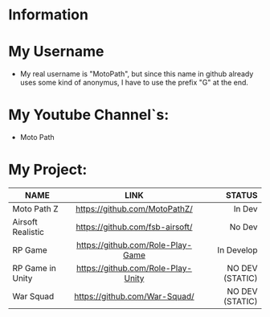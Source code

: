 # Information

# My Username
- My real username is "MotoPath", but since this name in github already uses some kind of anonymus, I have to use the prefix "G" at the end.

# My Youtube Channel`s:
- Moto Path

# My Project:

| NAME | LINK | STATUS |
|----------------|:---------:|----------------:|
| Moto Path Z | https://github.com/MotoPathZ/ | In Dev |
| Airsoft Realistic | https://github.com/fsb-airsoft/ | No Dev | 
| RP Game | https://github.com/Role-Play-Game | In Develop |
| RP Game in Unity | https://github.com/Role-Play-Unity | NO DEV (STATIC) |
| War Squad | https://github.com/War-Squad/ | NO DEV (STATIC) | 
